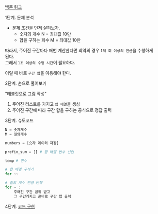[백준 링크](https://www.acmicpc.net/problem/11659)

1단계. 문제 분석 

- 문제 조건을 먼저 살펴보자.
    - 숫자의 개수 N = 최대값 10만 
    - 합을 구하는 회수 M = 최대값 10만 

따라서, 주어진 구간마다 매번 계산한다면 최악의 경우 `1억 회 이상의 연산`을 수행하게 된다.  
그래서 `1초 이상의 수행 시간`이 필요하다. 

이럴 때 바로 `구간 합`을 이용해야 한다. 

2단계. 손으로 풀어보기 

"태블릿으로 그림 작성"
1. 주어진 리스트를 가지고 `합 배열`을 생성
2. 주어진 구간에 따라 구간 합을 구하는 공식으로 정답 출력 

3단계. 슈도코드 

``` python
N = 숫자개수 
M = 질의개수 

numbers = [숫자 데이터 저장]

prefix_sum = [] # 합 배열 변수 선언 

temp # 변수 

# 합 배열 구하기 
for ~~

# 질의 개수 만큼 반복
for ~ : 
    주어진 구간 범위 받고 
    그 구간가지고 곧바로 구간 합 출력

```

4단계. [코드 구현](code/003_구간합구하기.py)